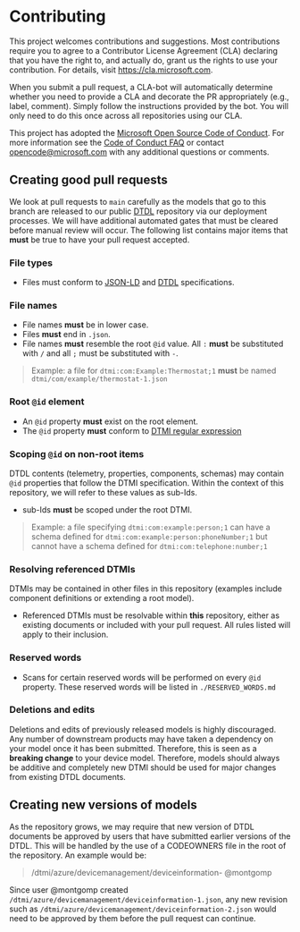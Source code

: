 # Contributing

This project welcomes contributions and suggestions. Most contributions require you to
agree to a Contributor License Agreement (CLA) declaring that you have the right to,
and actually do, grant us the rights to use your contribution. For details, visit
https://cla.microsoft.com.

When you submit a pull request, a CLA-bot will automatically determine whether you need
to provide a CLA and decorate the PR appropriately (e.g., label, comment). Simply follow the
instructions provided by the bot. You will only need to do this once across all repositories using our CLA.

This project has adopted the [Microsoft Open Source Code of Conduct](https://opensource.microsoft.com/codeofconduct/).
For more information see the [Code of Conduct FAQ](https://opensource.microsoft.com/codeofconduct/faq/)
or contact [opencode@microsoft.com](mailto:opencode@microsoft.com) with any additional questions or comments.

## Creating good pull requests
We look at pull requests to `main` carefully as the models that go to this branch are released to our public [DTDL](https://github.com/Azure/opendigitaltwins-dtdl/blob/master/DTDL/v2/dtdlv2.md) repository via our deployment processes. We will have additional automated gates that must be cleared before manual review will occur. The following list contains major items that **must** be true to have your pull request accepted.
### File types
- Files must conform to [JSON-LD](https://json-ld.org/) and [DTDL](https://github.com/Azure/opendigitaltwins-dtdl/blob/master/DTDL/v2/dtdlv2.md) specifications.
### File names
- File names **must** be in lower case.
- Files **must** end in `.json`.
- File names **must** resemble the root `@id` value. All `:` **must** be substituted with `/` and all `;` must be substituted with `-`.
> Example: a file for `dtmi:com:Example:Thermostat;1` **must** be named `dtmi/com/example/thermostat-1.json`
### Root `@id` element
- An `@id` property **must** exist on the root element.
- The `@id` property **must** conform to [DTMI regular expression](https://github.com/Azure/digital-twin-model-identifier#validation-regular-expressions)
### Scoping `@id` on non-root items
DTDL contents (telemetry, properties, components, schemas) may contain `@id` properties that follow the DTMI specification. Within the context of this repository, we will refer to these values as sub-Ids.
- sub-Ids **must** be scoped under the root DTMI.
> Example: a file specifying `dtmi:com:example:person;1` can have a schema defined for `dtmi:com:example:person:phoneNumber;1` but cannot have a schema defined for `dtmi:com:telephone:number;1`
### Resolving referenced DTMIs
DTMIs may be contained in other files in this repository (examples include component definitions or extending a root model).
- Referenced DTMIs must be resolvable within **this** repository, either as existing documents or included with your pull request. All rules listed will apply to their inclusion.
### Reserved words
- Scans for certain reserved words will be performed on every `@id` property. These reserved words will be listed in `./RESERVED_WORDS.md`
### Deletions and edits
Deletions and edits of previously released models is highly discouraged. Any number of downstream products may have taken a dependency on your model once it has been submitted. Therefore, this is seen as a **breaking change** to your device model. Therefore, models should always be additive and completely new DTMI should be used for major changes from existing DTDL documents.

## Creating new versions of models
As the repository grows, we may require that new version of DTDL documents be approved by users that have submitted earlier versions of the DTDL. This will be handled by the use of a CODEOWNERS file in the root of the repository. An example would be:
> /dtmi/azure/devicemanagement/deviceinformation- @montgomp

Since user @montgomp created `/dtmi/azure/devicemanagement/deviceinformation-1.json`, any new revision such as `/dtmi/azure/devicemanagement/deviceinformation-2.json` would need to be approved by them before the pull request can continue.